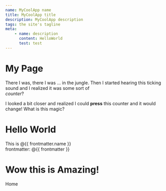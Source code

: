 ```yaml
---
name: MyCoolApp name
title: MyCoolApp title
description: MyCoolApp description
tags: the site's tagline
meta:
    - name: description
      content: HelloWorld
      test: test
---
```


# My Page

There I was, there I was ... in the jungle. Then I started hearing this ticking sound and I realized it was some sort of  
_counter_?

<EventCounter :init='5' />
  
I looked a bit closer and realized I could **press** this counter and it would change! What is this magic?
  
# Hello World
  
This is @{{ frontmatter.name }}  
frontmatter: @{{ frontmatter }}
  
# Wow this is Amazing!
  
<router-link to="/vite-app-demo/">Home</router-link>
